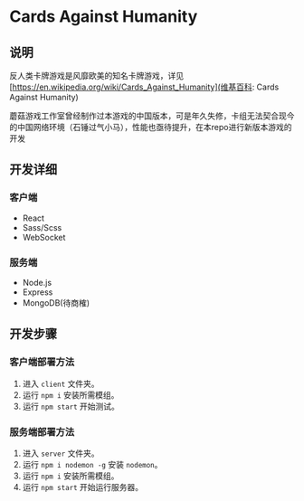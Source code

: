 # Cards Against Humanity

## 说明

反人类卡牌游戏是风靡欧美的知名卡牌游戏，详见 [https://en.wikipedia.org/wiki/Cards_Against_Humanity](维基百科: Cards Against Humanity)

蘑菇游戏工作室曾经制作过本游戏的中国版本，可是年久失修，卡组无法契合现今的中国网络环境（石锤过气小马），性能也亟待提升，在本repo进行新版本游戏的开发

## 开发详细

### 客户端

* React
* Sass/Scss
* WebSocket

### 服务端

* Node.js
* Express
* MongoDB(待商榷)

## 开发步骤

### 客户端部署方法

1. 进入 `client` 文件夹。
2. 运行 `npm i` 安装所需模组。
3. 运行 `npm start` 开始测试。

### 服务端部署方法

1. 进入 `server` 文件夹。
2. 运行 `npm i nodemon -g` 安装 `nodemon`。
3. 运行 `npm i` 安装所需模组。
4. 运行 `npm start` 开始运行服务器。